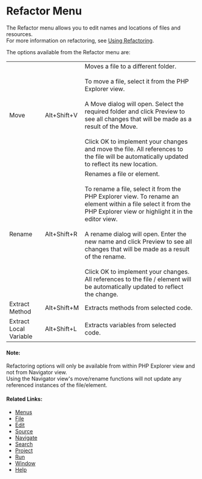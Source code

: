 # Refactor Menu

<!--context:refactor-->

The Refactor menu allows you to edit names and locations of files and resources.  
For more information on refactoring, see [Using Refactoring](../../024-tasks/116-using_refactoring/000-index.md).

The options available from the Refactor menu are:

<table>
<tr><td>Move</td>
<td>Alt+Shift+V</td>
<td>Moves a file to a different folder. <br /><br />
To move a file, select it from the PHP Explorer view.<br /><br />
A Move dialog will open. Select the required folder and click Preview to see all changes that will be made as a result of the Move.<br /><br />
Click OK to implement your changes and move the file. All references to the file will be automatically updated to reflect its new location.</td></tr>
<tr><td>Rename</td>
<td>Alt+Shift+R</td>
<td>Renames a file or element.<br /><br />
To rename a file, select it from the PHP Explorer view. To rename an element within a file select it from the PHP Explorer view or highlight it in the editor view.<br /><br />
A rename dialog will open. Enter the new name and click Preview to see all changes that will be made as a result of the rename.<br /><br />
Click OK to implement your changes. All references to the file / element will be automatically updated to reflect the change.</td></tr>
<tr><td>Extract Method</td>
<td>Alt+Shift+M</td>
<td>Extracts methods from selected code.</td></tr>
<tr><td>Extract Local Variable</td>
<td>Alt+Shift+L</td>
<td>Extracts variables from selected code.</td></tr>
</table>

<!--note-start-->

#### Note:

Refactoring options will only be available from within PHP Explorer view and not from Navigator view.  
Using the Navigator view's move/rename functions will not update any referenced instances of the file/element.

<!--note-end-->

<!--links-start-->

#### Related Links:

 * [Menus](000-index.md)
 * [File](../../032-reference/016-menus/008-file/000-index.md)
 * [Edit](016-edit.md)
 * [Source](024-source.md)
 * [Navigate](040-navigate.md)
 * [Search](048-search.md)
 * [Project](056-project.md)
 * [Run](064-run.md)
 * [Window](080-window.md)
 * [Help](088-help.md)

<!--links-end-->